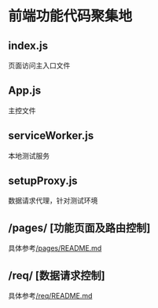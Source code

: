 # 前端功能代码聚集地

## index.js

页面访问主入口文件

## App.js

主控文件

## serviceWorker.js

本地测试服务

## setupProxy.js

数据请求代理，针对测试环境

## /pages/ [功能页面及路由控制]

具体参考[/pages/README.md](./pages/README.md)

## /req/ [数据请求控制]

具体参考[/req/README.md](./req/README.md)
